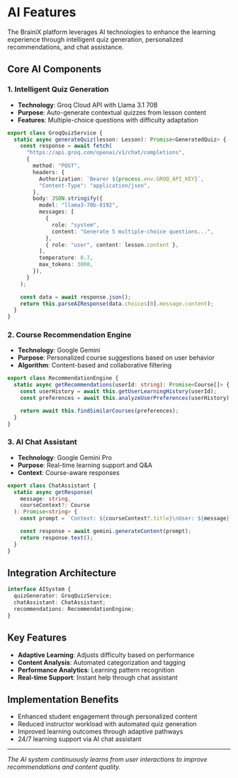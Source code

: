 # AI Features

The BrainiX platform leverages AI technologies to enhance the learning experience through intelligent quiz generation, personalized recommendations, and chat assistance.

## Core AI Components

### 1. Intelligent Quiz Generation

- **Technology**: Groq Cloud API with Llama 3.1 70B
- **Purpose**: Auto-generate contextual quizzes from lesson content
- **Features**: Multiple-choice questions with difficulty adaptation

```typescript
export class GroqQuizService {
  static async generateQuiz(lesson: Lesson): Promise<GeneratedQuiz> {
    const response = await fetch(
      "https://api.groq.com/openai/v1/chat/completions",
      {
        method: "POST",
        headers: {
          Authorization: `Bearer ${process.env.GROQ_API_KEY}`,
          "Content-Type": "application/json",
        },
        body: JSON.stringify({
          model: "llama3-70b-8192",
          messages: [
            {
              role: "system",
              content: "Generate 5 multiple-choice questions...",
            },
            { role: "user", content: lesson.content },
          ],
          temperature: 0.7,
          max_tokens: 3000,
        }),
      }
    );

    const data = await response.json();
    return this.parseAIResponse(data.choices[0].message.content);
  }
}
```

### 2. Course Recommendation Engine

- **Technology**: Google Gemini
- **Purpose**: Personalized course suggestions based on user behavior
- **Algorithm**: Content-based and collaborative filtering

```typescript
export class RecommendationEngine {
  static async getRecommendations(userId: string): Promise<Course[]> {
    const userHistory = await this.getUserLearningHistory(userId);
    const preferences = await this.analyzeUserPreferences(userHistory);

    return await this.findSimilarCourses(preferences);
  }
}
```

### 3. AI Chat Assistant

- **Technology**: Google Gemini Pro
- **Purpose**: Real-time learning support and Q&A
- **Context**: Course-aware responses

```typescript
export class ChatAssistant {
  static async getResponse(
    message: string,
    courseContext?: Course
  ): Promise<string> {
    const prompt = `Context: ${courseContext?.title}\nUser: ${message}`;

    const response = await gemini.generateContent(prompt);
    return response.text();
  }
}
```

## Integration Architecture

```typescript
interface AISystem {
  quizGenerator: GroqQuizService;
  chatAssistant: ChatAssistant;
  recommendations: RecommendationEngine;
}
```

## Key Features

- **Adaptive Learning**: Adjusts difficulty based on performance
- **Content Analysis**: Automated categorization and tagging
- **Performance Analytics**: Learning pattern recognition
- **Real-time Support**: Instant help through chat assistant

## Implementation Benefits

- Enhanced student engagement through personalized content
- Reduced instructor workload with automated quiz generation
- Improved learning outcomes through adaptive pathways
- 24/7 learning support via AI chat assistant

---

_The AI system continuously learns from user interactions to improve recommendations and content quality._
